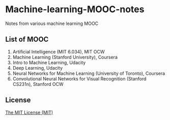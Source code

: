 # Machine-learning-MOOC-notes
Notes from various machine learning MOOC

## List of MOOC

1. Artificial Intelligence (MIT 6.034), MIT OCW
2. Machine Learning (Stanford University), Coursera
3. Intro to Machine Learning, Udacity
4. Deep Learning, Udacity
5. Neural Networks for Machine Learning (University of Toronto), Coursera
6. Convolutional Neural Networks for Visual Recognition (Stanford CS231n), Stanford OCW

## License
[The MIT License (MIT)](LICENSE)
